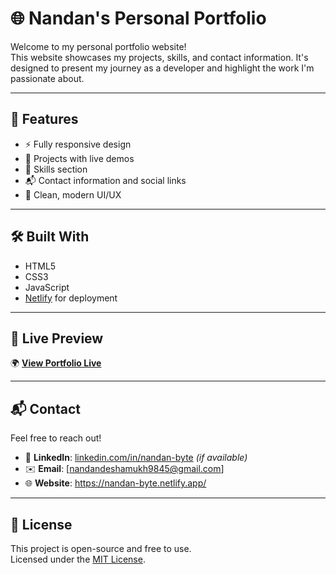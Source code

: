 # 🌐 Nandan's Personal Portfolio

Welcome to my personal portfolio website!  
This website showcases my projects, skills, and contact information. It's designed to present my journey as a developer and highlight the work I'm passionate about.

---

## 📌 Features

- ⚡ Fully responsive design
- 💼 Projects with live demos
- 🧠 Skills section
- 📬 Contact information and social links
- 🎨 Clean, modern UI/UX

---

## 🛠️ Built With

- HTML5
- CSS3
- JavaScript
- [Netlify](https://www.netlify.com) for deployment

---

## 🚀 Live Preview

🌍 **[View Portfolio Live](https://nandan-byte.netlify.app/)**

---

## 📬 Contact

Feel free to reach out!

- 🔗 **LinkedIn**: [linkedin.com/in/nandan-byte](https://linkedin.com/in/nandan-byte) *(if available)*
- ✉️ **Email**: [nandandeshamukh9845@gmail.com]
- 🌐 **Website**: https://nandan-byte.netlify.app/

---

## 📄 License

This project is open-source and free to use.  
Licensed under the [MIT License](LICENSE).


